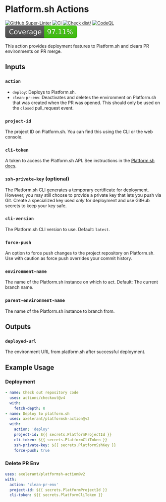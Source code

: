 # Platform.sh Actions

[![GitHub Super-Linter](https://github.com/axelerant/platformsh-action/actions/workflows/linter.yml/badge.svg)](https://github.com/super-linter/super-linter)
![CI](https://github.com/axelerant/platformsh-action/actions/workflows/ci.yml/badge.svg)
[![Check dist/](https://github.com/axelerant/platformsh-action/actions/workflows/check-dist.yml/badge.svg)](https://github.com/actions/typescript-action/actions/workflows/check-dist.yml)
[![CodeQL](https://github.com/axelerant/platformsh-action/actions/workflows/codeql-analysis.yml/badge.svg)](https://github.com/actions/typescript-action/actions/workflows/codeql-analysis.yml)
[![Coverage](./badges/coverage.svg)](./badges/coverage.svg)

This action provides deployment features to Platform.sh and clears PR
environments on PR merge.

## Inputs

### `action`

- `deploy`: Deploys to Platform.sh.
- `clean-pr-env`: Deactivates and deletes the environment on Platform.sh that
  was created when the PR was opened. This should only be used on the `closed`
  pull_request event.

### `project-id`

The project ID on Platform.sh. You can find this using the CLI or the web
console.

### `cli-token`

A token to access the Platform.sh API. See instructions in the
[Platform.sh docs](https://docs.platform.sh/development/cli/api-tokens.html).

### `ssh-private-key` (optional)

The Platform.sh CLI generates a temporary certificate for deployment. However,
you may still choose to provide a private key that lets you push via Git. Create
a specialized key used _only_ for deployment and use GitHub secrets to keep your
key safe.

### `cli-version`

The Platform.sh CLI version to use. Default: `latest`.

### `force-push`

An option to force push changes to the project repository on Platform.sh. Use
with caution as force push overrides your commit history.

### `environment-name`

The name of the Platform.sh instance on which to act. Default: The current
branch name.

### `parent-environment-name`

The name of the Platform.sh instance to branch from.

## Outputs

### `deployed-url`

The environment URL from platform.sh after successful deployment.

## Example Usage

### Deployment

```yaml
- name: Check out repository code
  uses: actions/checkout@v4
  with:
    fetch-depth: 0
- name: Deploy to platform.sh
  uses: axelerant/platformsh-action@v2
  with:
    action: 'deploy'
    project-id: ${{ secrets.PlatformProjectId }}
    cli-token: ${{ secrets.PlatformCliToken }}
    ssh-private-key: ${{ secrets.PlatformSshKey }}
    force-push: true
```

### Delete PR Env

```yaml
uses: axelerant/platformsh-action@v2
with:
  action: 'clean-pr-env'
  project-id: ${{ secrets.PlatformProjectId }}
  cli-token: ${{ secrets.PlatformCliToken }}
```

